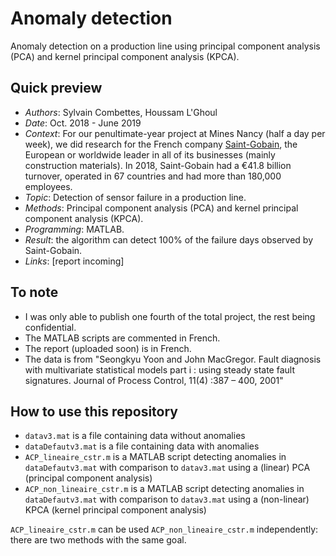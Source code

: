 # Anomaly detection

Anomaly detection on a production line using principal component analysis (PCA) and kernel principal component analysis (KPCA).

## Quick preview

- _Authors_: Sylvain Combettes, Houssam L'Ghoul
- _Date_: Oct. 2018 - June 2019
- _Context_: For our penultimate-year project at Mines Nancy (half a day per week), we did research for the French company [Saint-Gobain](https://www.saint-gobain.com/en), the European or worldwide leader in all of its businesses (mainly construction materials). In 2018, Saint-Gobain had a €41.8 billion turnover, operated in 67 countries and had more than 180,000 employees.
- _Topic_: Detection of sensor failure in a production line.
- _Methods_: Principal component analysis (PCA) and kernel principal component analysis (KPCA).
- _Programming_: MATLAB.
- _Result_: the algorithm can detect 100% of the failure days observed by Saint-Gobain.
- _Links_: [report incoming]

## To note

- I was only able to publish one fourth of the total project, the rest being confidential.
- The MATLAB scripts are commented in French. 
- The report (uploaded soon) is in French.
- The data is from "Seongkyu Yoon and John MacGregor. Fault diagnosis with multivariate statistical models part i : using steady state fault signatures. Journal of Process Control, 11(4) :387 – 400, 2001"

## How to use this repository

- `datav3.mat` is a file containing data without anomalies
- `dataDefautv3.mat` is a file containing data with anomalies
- `ACP_lineaire_cstr.m` is a MATLAB script detecting anomalies in `dataDefautv3.mat` with comparison to `datav3.mat` using a (linear) PCA (principal component analysis)
- `ACP_non_lineaire_cstr.m` is a MATLAB script detecting anomalies in `dataDefautv3.mat` with comparison to `datav3.mat` using a (non-linear) KPCA (kernel principal component analysis)

`ACP_lineaire_cstr.m` can be used `ACP_non_lineaire_cstr.m` independently: there are two methods with the same goal.
